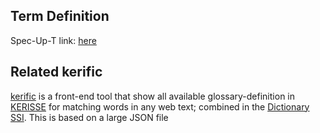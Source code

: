 ## Term Definition

Spec-Up-T link: <a href='https://weboftrust.github.io/WOT-terms/docs/glossary/keri-suite-search-engine'>here</a>

## Related kerific
[kerific](kerific) is a front-end tool that show all available glossary-definition in [KERISSE](KERISSE) for matching words in any web text; combined in the [Dictionary SSI](https://weboftrust.github.io/keridoc/docs/dictionary?level=2). This is based on a large JSON file